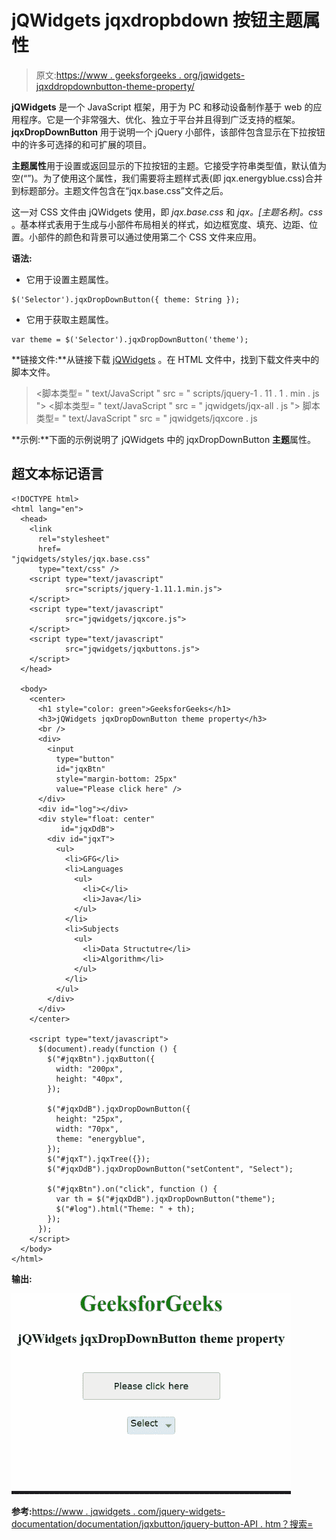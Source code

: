 # jQWidgets jqxdropbdown 按钮主题属性

> 原文:[https://www . geeksforgeeks . org/jqwidgets-jqxddropdownbutton-theme-property/](https://www.geeksforgeeks.org/jqwidgets-jqxdropdownbutton-theme-property/)

**jQWidgets** 是一个 JavaScript 框架，用于为 PC 和移动设备制作基于 web 的应用程序。它是一个非常强大、优化、独立于平台并且得到广泛支持的框架。 **jqxDropDownButton** 用于说明一个 jQuery 小部件，该部件包含显示在下拉按钮中的许多可选择的和可扩展的项目。

**主题属性**用于设置或返回显示的下拉按钮的主题。它接受字符串类型值，默认值为空(“”)。为了使用这个属性，我们需要将主题样式表(即 jqx.energyblue.css)合并到标题部分。主题文件包含在“jqx.base.css”文件之后。

这一对 CSS 文件由 jQWidgets 使用，即 *jqx.base.css* 和 *jqx。[主题名称]。css* 。基本样式表用于生成与小部件布局相关的样式，如边框宽度、填充、边距、位置。小部件的颜色和背景可以通过使用第二个 CSS 文件来应用。

**语法:**

*   它用于设置主题属性。

```
$('Selector').jqxDropDownButton({ theme: String });
```

*   它用于获取主题属性。

```
var theme = $('Selector').jqxDropDownButton('theme');
```

**链接文件:**从链接下载 [jQWidgets](https://www.jqwidgets.com/download/) 。在 HTML 文件中，找到下载文件夹中的脚本文件。

> <link rel="”stylesheet”" href="”jqwidgets/styles/jqx.base.css”" type="”text/css”">
> <脚本类型= " text/JavaScript " src = " scripts/jquery-1 . 11 . 1 . min . js "></脚本>
> <脚本类型= " text/JavaScript " src = " jqwidgets/jqx-all . js "></脚本>
> 脚本类型= " text/JavaScript " src = " jqwidgets/jqxcore . js

**示例:**下面的示例说明了 jQWidgets 中的 jqxDropDownButton **主题**属性。

## 超文本标记语言

```
<!DOCTYPE html>
<html lang="en">
  <head>
    <link
      rel="stylesheet"
      href=
"jqwidgets/styles/jqx.base.css"
      type="text/css" />
    <script type="text/javascript" 
            src="scripts/jquery-1.11.1.min.js">
    </script>
    <script type="text/javascript" 
            src="jqwidgets/jqxcore.js">
    </script>
    <script type="text/javascript" 
            src="jqwidgets/jqxbuttons.js">
    </script>
  </head>

  <body>
    <center>
      <h1 style="color: green">GeeksforGeeks</h1>
      <h3>jQWidgets jqxDropDownButton theme property</h3>
      <br />
      <div>
        <input
          type="button"
          id="jqxBtn"
          style="margin-bottom: 25px"
          value="Please click here" />
      </div>
      <div id="log"></div>
      <div style="float: center" 
           id="jqxDdB">
        <div id="jqxT">
          <ul>
            <li>GFG</li>
            <li>Languages
              <ul>
                <li>C</li>
                <li>Java</li>
              </ul>
            </li>
            <li>Subjects
              <ul>
                <li>Data Structutre</li>
                <li>Algorithm</li>
              </ul>
            </li>
          </ul>
        </div>
      </div>
    </center>

    <script type="text/javascript">
      $(document).ready(function () {
        $("#jqxBtn").jqxButton({
          width: "200px",
          height: "40px",
        });

        $("#jqxDdB").jqxDropDownButton({
          height: "25px",
          width: "70px",
          theme: "energyblue",
        });
        $("#jqxT").jqxTree({});
        $("#jqxDdB").jqxDropDownButton("setContent", "Select");

        $("#jqxBtn").on("click", function () {
          var th = $("#jqxDdB").jqxDropDownButton("theme");
          $("#log").html("Theme: " + th);
        });
      });
    </script>
  </body>
</html>
```

**输出:**

![](img/5f6524b95abe25ab59b0bace1deedd69.png)

**参考:**[https://www . jqwidgets . com/jquery-widgets-documentation/documentation/jqxbutton/jquery-button-API . htm？搜索=](https://www.jqwidgets.com/jquery-widgets-documentation/documentation/jqxbutton/jquery-button-api.htm?search=)